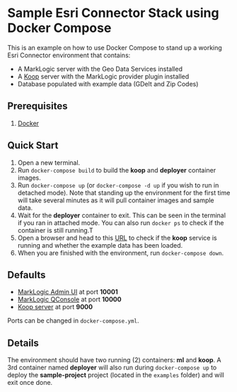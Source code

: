 # Sample Esri Connector Stack using Docker Compose

This is an example on how to use Docker Compose to stand up a working Esri Connector environment that contains:

- A MarkLogic server with the Geo Data Services installed
- A [Koop](https://github.com/koopjs/koop-provider-marklogic) server with the MarkLogic provider plugin installed
- Database populated with example data (GDelt and Zip Codes)

## Prerequisites

1. [Docker](https://www.docker.com/products/docker-desktop)

## Quick Start

1. Open a new terminal.
2. Run `docker-compose build` to build the **koop** and **deployer** container images.
3. Run `docker-compose up` (or `docker-compose -d up` if you wish to run in detached mode).  Note that standing up the environment for the first time will take several minutes as it will pull container images and sample data.
4. Wait for the **deployer** container to exit.  This can be seen in the terminal if you ran in attached mode.  You can also run `docker ps` to check if the container is still running.T
5. Open a browser and head to this [URL](http://localhost:9000/marklogic/GDeltExample/FeatureServer/0/query?where=1=1&resultRecordCount=10) to check if the **koop** service is running and whether the example data has been loaded.
6. When you are finished with the environment, run `docker-compose down`.

## Defaults

- [MarkLogic Admin UI](http://localhost:10001) at port **10001**
- [MarkLogic QConsole](http://localhost:10000/qconsole) at port **10000**
- [Koop server](http://localhost:9000) at port **9000**

Ports can be changed in `docker-compose.yml`.

## Details

The environment should have two running (2) containers: **ml** and **koop**.  A 3rd container named **deployer** will also run during `docker-compose up` to deploy the **sample-project** project (located in the `examples` folder) and will exit once done.
